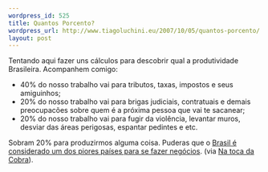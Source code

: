 ```yaml
--- 
wordpress_id: 525
title: Quantos Porcento?
wordpress_url: http://www.tiagoluchini.eu/2007/10/05/quantos-porcento/
layout: post
---
```

Tentando aqui fazer uns cálculos para descobrir qual a produtividade Brasileira. Acompanhem comigo:

- 40% do nosso trabalho vai para tributos, taxas, impostos e seus amiguinhos;
- 20% do nosso trabalho vai para brigas judiciais, contratuais e demais preocupacões sobre quem é a próxima pessoa que vai te sacanear;
- 20% do nosso trabalho vai para fugir da violência, levantar muros, desviar das áreas perigosas, espantar pedintes e etc.

Sobram 20% para produzirmos alguma coisa. Puderas que o [Brasil é considerado um dos piores países para se fazer negócios](http://www.bbc.co.uk/portuguese/reporterbbc/story/2007/09/070926_brasilnegociosbird_fp.shtml). (via [Na toca da Cobra](http://slsnake.wordpress.com/2007/09/29/burocracia-impostos-e-121-outros-motivos-para-nao-fazer-negocios-no-brasil/)).
